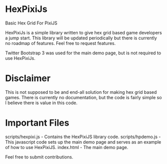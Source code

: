 HexPixiJs
=========
Basic Hex Grid For PixiJS

HexPixiJs is a simple library written to give hex grid based game developers a jump start. This library will be updated periodically but there is currently no roadmap of features. Feel free to request features.

Twitter Bootstrap 3 was used for the main demo page, but is not required to use HexPixiJs. 

Disclaimer
==========
This is not supposed to be and end-all solution for making hex grid based games. There is currently no documentation, but the code is fairly simple so I believe there is value in this code. 


Important Files
===============
scripts/hexpixi.js - Contains the HexPixiJS library code.
scripts/hpdemo.js - This javascript code sets up the main demo page and serves as an example of how to use HexPixiJS.
index.html - The main demo page.


Feel free to submit contributions.
